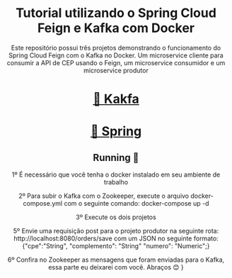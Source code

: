 <h1 align="center">Tutorial utilizando o Spring Cloud Feign e Kafka com Docker</h1>
<p align="center">Este repositório possui três projetos demonstrando o funcionamento do Spring Cloud Feign com o Kafka no Docker. Um microservice cliente para consumir a API de CEP usando o Feign, um microservice consumidor e um microservice produtor</p>
<h1 align="center">
    <a href="https://kafka.apache.org/">🔗 Kakfa</a>
</h1>
<h1 align="center">
    <a href="https://spring.io/">🔗 Spring</a>
</h1>
<h2 align="center"> 
	Running 🚀
</h2>
<p align="center">1º É necessário que você tenha o docker instalado em seu ambiente de trabalho</p>
<p align="center">2º Para subir o Kafka com o Zookeeper, execute o arquivo docker-compose.yml com o seguinte comando: docker-compose up -d </p>
<p align="center">3º Execute os dois projetos</p>
<p align="center">5º Envie uma requisição post para o projeto produtor na seguinte rota: http://localhost:8080/orders/save com um JSON no seguinte formato: {"cpe":"String", "complemento": "String" "numero": "Numeric";}</p>
<p align="center">6º Confira no Zookeeper as mensagens que foram enviadas para o Kafka, essa parte eu deixarei com você. Abraços 😊
}</p>
